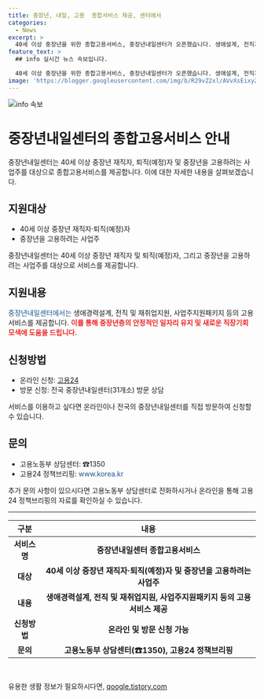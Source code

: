 ```yaml
---
title: 중장년, 내일, 고용  종합서비스 제공, 센터에서
categories:
  - News
excerpt: >
  40세 이상 중장년을 위한 종합고용서비스, 중장년내일센터가 오픈했습니다. 생애설계, 전직지원, 사업주를 위한 패키지 등을 제공하며 온라인 또는 방문으로 신청할 수 있습니다. 고용노동부 상담센터나 고용24를 통해 문의하세요. 중장년 재직자, 퇴직 예정자, 그리고 사업주들을 위한 소중한 서비스입니다.
feature_text: >
  ## info 실시간 뉴스 속보입니다.

  40세 이상 중장년을 위한 종합고용서비스, 중장년내일센터가 오픈했습니다. 생애설계, 전직지원, 사업주를 위한 패키지 등을 제공하며 온라인 또는 방문으로 신청할 수 있습니다. 고용노동부 상담센터나 고용24를 통해 문의하세요. 중장년 재직자, 퇴직 예정자, 그리고 사업주들을 위한 소중한 서비스입니다.
image: 'https://blogger.googleusercontent.com/img/b/R29vZ2xl/AVvXsEixyZcFfHzMRdzZMjFBmAUKJYCLCGyLL1o632UiGVXcaFdKo_bkvkuCioo0uUKlGfBVcT3P84aROyZIXSBEx3Aw5nCQ3pTgDom1WDC4m8eifvWiAmWEEVb4x6G_l8C0QH225ldMjyaFvpxGEBGNO37VmDTDMHGhJPq73UglMfDca1-0aw/s1600/blogspot.png'
---
```


<p><img src="https://blogger.googleusercontent.com/img/b/R29vZ2xl/AVvXsEixyZcFfHzMRdzZMjFBmAUKJYCLCGyLL1o632UiGVXcaFdKo_bkvkuCioo0uUKlGfBVcT3P84aROyZIXSBEx3Aw5nCQ3pTgDom1WDC4m8eifvWiAmWEEVb4x6G_l8C0QH225ldMjyaFvpxGEBGNO37VmDTDMHGhJPq73UglMfDca1-0aw/s1600/blogspot.png" alt="info 속보" /></p>

<h1>중장년내일센터의 종합고용서비스 안내</h1>

<p data-ke-size="size16">중장년내일센터는 40세 이상 중장년 재직자, 퇴직(예정)자 및 중장년을 고용하려는 사업주를 대상으로 종합고용서비스를 제공합니다. 이에 대한 자세한 내용을 살펴보겠습니다.</p>

<h2 data-ke-size="size26">지원대상</h2>

<ul>
    <li>40세 이상 중장년 재직자·퇴직(예정)자</li>
    <li>중장년을 고용하려는 사업주</li>
</ul>

<p data-ke-size="size16">중장년내일센터는 40세 이상 중장년 재직자 및 퇴직(예정)자, 그리고 중장년을 고용하려는 사업주를 대상으로 서비스를 제공합니다.</p>

<h2 data-ke-size="size26">지원내용</h2>

<p data-ke-size="size16"><span style="color: #1a5490;">중장년내일센터에서는</span> 생애경력설계, 전직 및 재취업지원, 사업주지원패키지 등의 고용서비스를 제공합니다. <b><span style="color: #ee2323;">이를 통해 중장년층의 안정적인 일자리 유지 및 새로운 직장기회 모색에 도움을 드립니다.</span></b></p>

<h2 data-ke-size="size26">신청방법</h2>

<ul>
    <li>온라인 신청: <a href="http://www.hrd.go.kr/hrdp/co/PTAC_L0201.do">고용24</a></li>
    <li>방문 신청: 전국 중장년내일센터(31개소) 방문 상담</li>
</ul>

<p data-ke-size="size16">서비스를 이용하고 싶다면 온라인이나 전국의 중장년내일센터를 직접 방문하여 신청할 수 있습니다.</p>

<h2 data-ke-size="size26">문의</h2>

<ul>
    <li>고용노동부 상담센터: ☎1350</li>
    <li>고용24 정책브리핑: <span style="color: #1a5490;">www.korea.kr</span></li>
</ul>

<p data-ke-size="size16">추가 문의 사항이 있으시다면 고용노동부 상담센터로 전화하시거나 온라인을 통해 고용24 정책브리핑의 자료를 확인하실 수 있습니다.</p>

<hr>

<table>
    <thead>
        <tr>
            <th>구분</th>
            <th>내용</th>
        </tr>
    </thead>
    <tbody>
        <tr>
            <td style="text-align: center; height: 17px;"><b>서비스명</b></td>
            <td style="text-align: center; height: 17px;"><b>중장년내일센터 종합고용서비스</b></td>
        </tr>
        <tr>
            <td style="text-align: center; height: 17px;"><b>대상</b></td>
            <td style="text-align: center; height: 17px;"><b>40세 이상 중장년 재직자·퇴직(예정)자 및 중장년을 고용하려는 사업주</b></td>
        </tr>
        <tr>
            <td style="text-align: center; height: 17px;"><b>내용</b></td>
            <td style="text-align: center; height: 17px;"><b>생애경력설계, 전직 및 재취업지원, 사업주지원패키지 등의 고용서비스 제공</b></td>
        </tr>
        <tr>
            <td style="text-align: center; height: 17px;"><b>신청방법</b></td>
            <td style="text-align: center; height: 17px;"><b>온라인 및 방문 신청 가능</b></td>
        </tr>
        <tr>
            <td style="text-align: center; height: 17px;"><b>문의</b></td>
            <td style="text-align: center; height: 17px;"><b>고용노동부 상담센터(☎1350), 고용24 정책브리핑</b></td>
        </tr>
    </tbody>
</table>

<p data-ke-size="size16">&nbsp;</p>
유용한 생활 정보가 필요하시다면, <a href="https://qoogle.tistory.com" rel="dofollow">qoogle.tistory.com</a>


